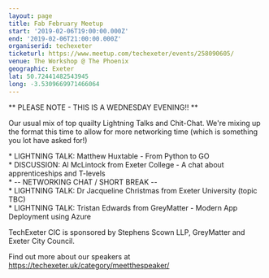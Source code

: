 ```yaml
---
layout: page
title: Fab February Meetup
start: '2019-02-06T19:00:00.000Z'
end: '2019-02-06T21:00:00.000Z'
organiserid: techexeter
ticketurl: https://www.meetup.com/techexeter/events/258090605/
venue: The Workshop @ The Phoenix
geographic: Exeter
lat: 50.72441482543945
long: -3.5309669971466064
---
```

<p>** PLEASE NOTE - THIS IS A WEDNESDAY EVENING!! **</p> <p>Our usual mix of top quailty Lightning Talks and Chit-Chat. We're mixing up the format this time to allow for more networking time (which is something you lot have asked for!)</p> <p>* LIGHTNING TALK: Matthew Huxtable - From Python to GO<br/>* DISCUSSION: Al McLintock from Exeter College - A chat about apprenticeships and T-levels<br/>* -- NETWORKING CHAT / SHORT BREAK --<br/>* LIGHTNING TALK: Dr Jacqueline Christmas from Exeter University (topic TBC)<br/>* LIGHTNING TALK: Tristan Edwards from GreyMatter - Modern App Deployment using Azure</p> <p>TechExeter CIC is sponsored by Stephens Scown LLP, GreyMatter and Exeter City Council.</p> <p>Find out more about our speakers at <a href='https://techexeter.uk/category/meetthespeaker/' class='linkified'>https://techexeter.uk/category/meetthespeaker/</a></p> 
